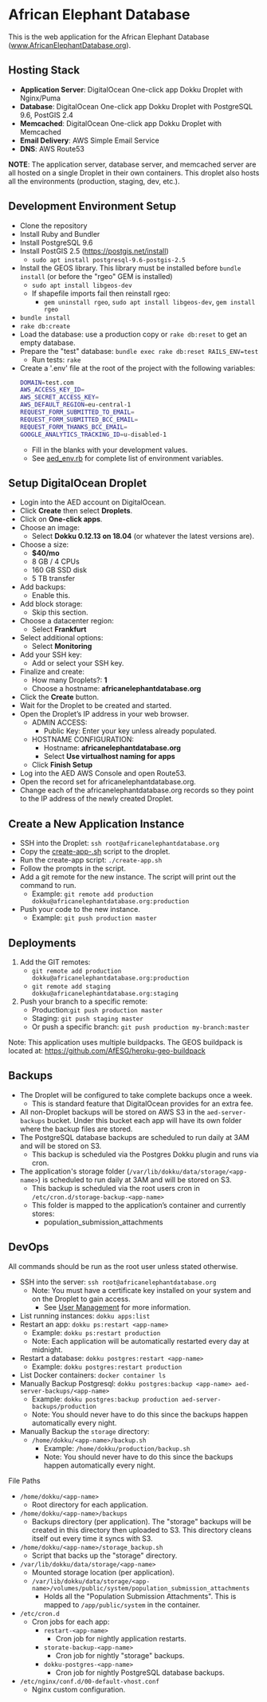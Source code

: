 # African Elephant Database

This is the web application for the African Elephant Database (www.AfricanElephantDatabase.org).

## Hosting Stack

- **Application Server**: DigitalOcean One-click app Dokku Droplet with Nginx/Puma
- **Database**: DigitalOcean One-click app Dokku Droplet with PostgreSQL 9.6, PostGIS 2.4
- **Memcached**: DigitalOcean One-click app Dokku Droplet with Memcached
- **Email Delivery**: AWS Simple Email Service
- **DNS**: AWS Route53

**NOTE**: The application server, database server, and memcached server are all hosted on a single Droplet in their own containers. This droplet also hosts all the environments (production, staging, dev, etc.).

## Development Environment Setup

- Clone the repository
- Install Ruby and Bundler
- Install PostgreSQL 9.6
- Install PostGIS 2.5 (https://postgis.net/install)
  - `sudo apt install postgresql-9.6-postgis-2.5`
- Install the GEOS library. This library must be installed before `bundle install` (or before the "rgeo" GEM is installed)
  - `sudo apt install libgeos-dev`
  - If shapefile imports fail then reinstall rgeo:
    - `gem uninstall rgeo`, `sudo apt install libgeos-dev`, `gem install rgeo`
- `bundle install`
- `rake db:create`
- Load the database: use a production copy or `rake db:reset` to get an empty database.
- Prepare the "test" database: `bundle exec rake db:reset RAILS_ENV=test`
  - Run tests: `rake`
- Create a '.env' file at the root of the project with the following variables:
  ```bash
  DOMAIN=test.com
  AWS_ACCESS_KEY_ID=
  AWS_SECRET_ACCESS_KEY=
  AWS_DEFAULT_REGION=eu-central-1
  REQUEST_FORM_SUBMITTED_TO_EMAIL=
  REQUEST_FORM_SUBMITTED_BCC_EMAIL=
  REQUEST_FORM_THANKS_BCC_EMAIL=
  GOOGLE_ANALYTICS_TRACKING_ID=u-disabled-1
  ```
  - Fill in the blanks with your development values.
  - See [aed_env.rb](app/lib/aed_env.rb) for complete list of environment variables.

## Setup DigitalOcean Droplet

- Login into the AED account on DigitalOcean.
- Click **Create** then select **Droplets**.
- Click on **One-click apps**.
- Choose an image:
  - Select **Dokku 0.12.13 on 18.04** (or whatever the latest versions are).
- Choose a size:
  - **$40/mo**
  - 8 GB / 4 CPUs
  - 160 GB SSD disk
  - 5 TB transfer
- Add backups:
  - Enable this.
- Add block storage:
  - Skip this section.
- Choose a datacenter region:
  - Select **Frankfurt**
- Select additional options:
  - Select **Monitoring**
- Add your SSH key:
  - Add or select your SSH key.
- Finalize and create:
  - How many Droplets?: **1**
  - Choose a hostname: **africanelephantdatabase.org**
- Click the **Create** button.
- Wait for the Droplet to be created and started.
- Open the Droplet’s IP address in your web browser.
  - ADMIN ACCESS:
    - Public Key: Enter your key unless already populated.
  - HOSTNAME CONFIGURATION:
    - Hostname: **africanelephantdatabase.org**
    - Select **Use virtualhost naming for apps**
  - Click **Finish Setup**
- Log into the AED AWS Console and open Route53.
- Open the record set for africanelephantdatabase.org.
- Change each of the africanelephantdatabase.org records so they point to the IP address of the newly created Droplet.

## Create a New Application Instance

- SSH into the Droplet: `ssh root@africanelephantdatabase.org`
- Copy the [create-app-.sh](script/dokku/create-app.sh) script to the droplet.
- Run the create-app script: `./create-app.sh`
- Follow the prompts in the script.
- Add a git remote for the new instance. The script will print out the command to run.
  - Example: `git remote add production dokku@africanelephantdatabase.org:production`
- Push your code to the new instance. 
  - Example: `git push production master`

## Deployments

1. Add the GIT remotes:
   - `git remote add production dokku@africanelephantdatabase.org:production`
   - `git remote add staging dokku@africanelephantdatabase.org:staging`
2. Push your branch to a specific remote:
   - Production:`git push production master`
   - Staging: `git push staging master`
   - Or push a specific branch: `git push production my-branch:master`

Note: This application uses multiple buildpacks. The GEOS buildpack is located at: https://github.com/AfESG/heroku-geo-buildpack

## Backups

- The Droplet will be configured to take complete backups once a week.
  - This is standard feature that DigitalOcean provides for an extra fee.
- All non-Droplet backups will be stored on AWS S3 in the `aed-server-backups` bucket. Under this bucket each app will have its own folder where the backup files are stored.
- The PostgreSQL database backups are scheduled to run daily at 3AM and will be stored on S3.
  - This backup is scheduled via the Postgres Dokku plugin and runs via cron.
- The application's storage folder (`/var/lib/dokku/data/storage/<app-name>`) is scheduled to run daily at 3AM and will be stored on S3.
  - This backup is scheduled via the root users cron in `/etc/cron.d/storage-backup-<app-name>`
  - This folder is mapped to the application’s container and currently stores:
    - population_submission_attachments

## DevOps

All commands should be run as the root user unless stated otherwise.

- SSH into the server: `ssh root@africanelephantdatabase.org`
  - Note: You must have a certificate key installed on your system and on the Droplet to gain access.
    - See [User Management](http://dokku.viewdocs.io/dokku~v0.12.13/deployment/user-management/) for more information.
- List running instances: `dokku apps:list`
- Restart an app: `dokku ps:restart <app-name>`
  - Example: `dokku ps:restart production`
  - Note: Each application will be automatically restarted every day at midnight.
- Restart a database: `dokku postgres:restart <app-name>`
  - Example: `dokku postgres:restart production`
- List Docker containers: `docker container ls`
- Manually Backup Postgresql: `dokku postgres:backup <app-name> aed-server-backups/<app-name>`
  - Example: `dokku postgres:backup production aed-server-backups/production`
  - Note: You should never have to do this since the backups happen automatically every night.
- Manually Backup the `storage` directory:
  - `/home/dokku/<app-name>/backup.sh`
    - Example: `/home/dokku/production/backup.sh`
    - Note: You should never have to do this since the backups happen automatically every night.
    
    
File Paths
- `/home/dokku/<app-name>`
  - Root directory for each application.
- `/home/dokku/<app-name>/backups`
  - Backups directory (per application). The "storage" backups will be created in this directory then uploaded to S3. This directory cleans itself out every time it syncs with S3.
- `/home/dokku/<app-name>/storage_backup.sh`
  - Script that backs up the "storage" directory. 
- `/var/lib/dokku/data/storage/<app-name>`
  - Mounted storage location (per application).
  - `/var/lib/dokku/data/storage/<app-name>/volumes/public/system/population_submission_attachments`
    - Holds all the "Population Submission Attachments". This is mapped to `/app/public/system` in the container.
- `/etc/cron.d`
  - Cron jobs for each app:
    - `restart-<app-name>`
      - Cron job for nightly application restarts.
    - `storate-backup-<app-name>`
      - Cron job for nightly "storage" backups.
    - `dokku-postgres-<app-name>`
      - Cron job for nightly PostgreSQL database backups.
- `/etc/nginx/conf.d/00-default-vhost.conf`
  - Nginx custom configuration.
